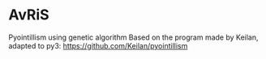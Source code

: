 # AvRiS
Pyointillism using genetic algorithm
Based on the program made by Keilan, adapted to py3: https://github.com/Keilan/pyointillism
